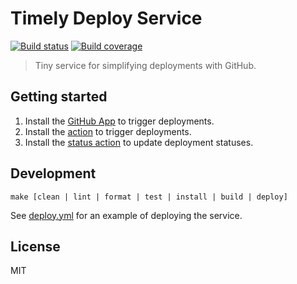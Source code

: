 # Timely Deploy Service

[![Build status][build-image]][build-url]
[![Build coverage][coverage-image]][coverage-url]

> Tiny service for simplifying deployments with GitHub.

## Getting started

1. Install the [GitHub App](https://github.com/apps/timely-deploy) to trigger deployments.
2. Install the [action](https://github.com/timely-deploy/action) to trigger deployments.
3. Install the [status action](https://github.com/timely-deploy/status-action) to update deployment statuses.

## Development

```
make [clean | lint | format | test | install | build | deploy]
```

See [deploy.yml](.github/workflows/deploy.yml) for an example of deploying the service.

## License

MIT

[build-image]: https://img.shields.io/github/workflow/status/timely-deploy/action/CI/main
[build-url]: https://github.com/timely-deploy/action/actions/workflows/ci.yml?query=branch%3Amain
[coverage-image]: https://img.shields.io/codecov/c/gh/timely-deploy/action
[coverage-url]: https://codecov.io/gh/timely-deploy/action

